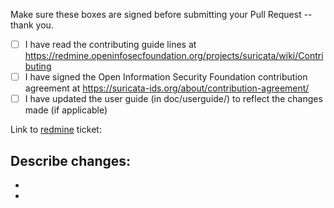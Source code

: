 Make sure these boxes are signed before submitting your Pull Request
-- thank you.

- [ ] I have read the contributing guide lines at
  https://redmine.openinfosecfoundation.org/projects/suricata/wiki/Contributing
- [ ] I have signed the Open Information Security Foundation
  contribution agreement at
  https://suricata-ids.org/about/contribution-agreement/
- [ ] I have updated the user guide (in doc/userguide/) to reflect the
  changes made (if applicable)

Link
to
[redmine](https://redmine.openinfosecfoundation.org/projects/suricata/issues) ticket:

Describe changes:
-
-
-
